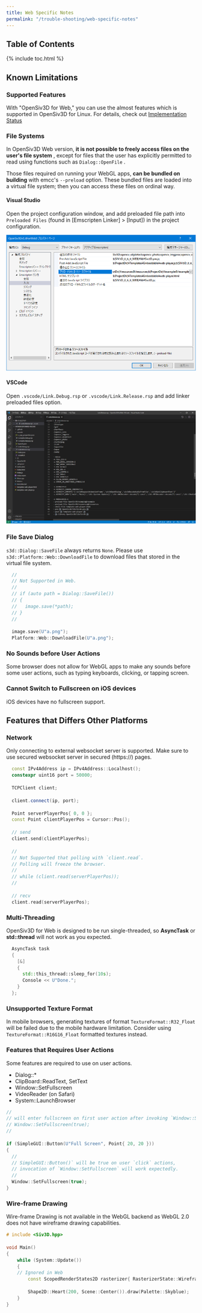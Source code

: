 ```yaml
---
title: Web Specific Notes
permalink: "/trouble-shooting/web-specific-notes"
---
```


## Table of Contents

{% include toc.html %}

## Known Limitations

### Supported Features

With "OpenSiv3D for Web," you can use the almost features which is supported in OpenSiv3D for Linux. For details, check out [Implementation Status](/status)

### File Systems

In OpenSiv3D Web version, <strong>it is not possible to freely access files on the user's file system</strong> , except for files that the user has explicitly permitted to read using functions such as <code>Dialog::OpenFile</code> .

Those files required on running your WebGL apps, **can be bundled on building** with emcc's `--preload` option. These bundled files are loaded into a virtual file system; then you can access these files on ordinal way.

#### Visual Studio

Open the project configuration window, and add preloaded file path into `Preloaded Files` (found in [Emscripten Linker] &gt; [Input]) in the project configuration.

![preload-files-on-visual-studio.png](/assets/img/building/web-specific-notes/preload-files-on-visual-studio.png)

#### VSCode

Open `.vscode/Link.Debug.rsp` or `.vscode/Link.Release.rsp` and add linker preloaded files option.

![preload-files-on-vscode.png](/assets/img/building/web-specific-notes/preload-files-on-vscode.png)

### File Save Dialog

`s3d::Dialog::SaveFile` always returns `None`. Please use `s3d::Platform::Web::DownloadFile` to download files that stored in the virtual file system.

```cpp
  //
  // Not Supported in Web.
  //
  // if (auto path = Dialog::SaveFile())
  // {
  //   image.save(*path);
  // }
  //

  image.save(U"a.png");
  Platform::Web::DownloadFile(U"a.png");
```

### No Sounds before User Actions

Some browser does not allow for WebGL apps to make any sounds before some user actions, such as typing keyboards, clicking, or tapping screen.

### Cannot Switch to Fullscreen on iOS devices

iOS devices have no fullscreen support.

## Features that Differs Other Platforms

### Network

Only connecting to external websocket server is supported. Make sure to use secured websocket server in secured (https://) pages.

<!-- TODO: asyncify allows busy loop -->

```cpp
  const IPv4Address ip = IPv4Address::Localhost();
  constexpr uint16 port = 50000;

  TCPClient client;

  client.connect(ip, port);

  Point serverPlayerPos{ 0, 0 };
  const Point clientPlayerPos = Cursor::Pos();
  
  // send
  client.send(clientPlayerPos);

  //
  // Not Supported that polling with `client.read`.
  // Polling will freeze the browser.
  //
  // while (client.read(serverPlayerPos));
  //

  // recv
  client.read(serverPlayerPos);
```

### Multi-Threading

OpenSiv3D for Web is designed to be run single-threaded, so **AsyncTask** or **std::thread** will not work as you expected.

```cpp
  AsyncTask task
  {
    [&]
    {
      std::this_thread::sleep_for(10s);
      Console << U"Done.";
    }
  };
```

### Unsupported Texture Format

In mobile browsers, generating textures of format `TextureFormat::R32_Float` will be failed due to the mobile hardware limitation. Consider using `TextureFormat::R16G16_Float` formatted textures instead.

### Features that Requires User Actions

Some features are required to use on user actions.

- Dialog::*
- ClipBoard::ReadText, SetText
- Window::SetFullscreen
- VideoReader (on Safari)
- System::LaunchBrowser

```cpp
//
// will enter fullscreen on first user action after invoking `Window::SetFullscreen`
// Window::SetFullscreen(true);
//

if (SimpleGUI::Button(U"Full Screen", Point{ 20, 20 }))
{
  //
  // SimpleGUI::Button()` will be true on user `click` actions,
  // invocation of `Window::SetFullscreen` will work expectedly.
  //
  Window::SetFullscreen(true);
}
```

### Wire-frame Drawing

Wire-frame Drawing is not available in the WebGL backend as WebGL 2.0 does not have wireframe drawing capabilities.

```cpp
# include <Siv3D.hpp>

void Main()
{
	while (System::Update())
	{
    // Ignored in Web
		const ScopedRenderStates2D rasterizer{ RasterizerState::WireframeCullNone };
		
		Shape2D::Heart(200, Scene::Center()).draw(Palette::Skyblue);
	}
}
```
